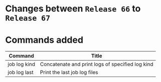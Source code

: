 # Changes between `Release 66` to `Release 67`

# Commands added

| Command      | Title                                            |
|--------------|--------------------------------------------------|
| job log kind | Concatenate and print logs of specified log kind |
| job log last | Print the last job log files                     |


